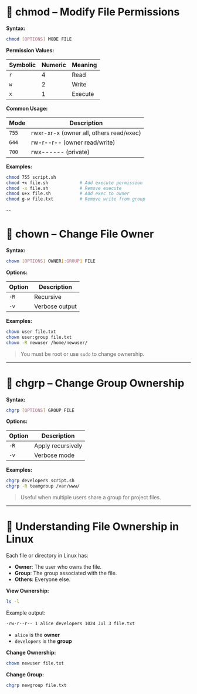 # 🔐 chmod – Modify File Permissions

**Syntax:**
```bash
chmod [OPTIONS] MODE FILE
```

**Permission Values:**

| Symbolic | Numeric | Meaning          |
|----------|---------|------------------|
| `r`      | 4       | Read             |
| `w`      | 2       | Write            |
| `x`      | 1       | Execute          |

**Common Usage:**

| Mode | Description             |
|------|-------------------------|
| `755`| rwxr-xr-x (owner all, others read/exec) |
| `644`| rw-r--r-- (owner read/write) |
| `700`| rwx------ (private)     |

**Examples:**
```bash
chmod 755 script.sh
chmod +x file.sh            # Add execute permission
chmod -x file.sh            # Remove execute
chmod u+x file.sh           # Add exec to owner
chmod g-w file.txt          # Remove write from group
```

--

# 👤 chown – Change File Owner

**Syntax:**
```bash
chown [OPTIONS] OWNER[:GROUP] FILE
```

**Options:**

| Option | Description |
|--------|-------------|
| `-R`   | Recursive |
| `-v`   | Verbose output |

**Examples:**
```bash
chown user file.txt
chown user:group file.txt
chown -R newuser /home/newuser/
```

> You must be root or use `sudo` to change ownership.

---

# 👥 chgrp – Change Group Ownership

**Syntax:**
```bash
chgrp [OPTIONS] GROUP FILE
```

**Options:**

| Option | Description |
|--------|-------------|
| `-R`   | Apply recursively |
| `-v`   | Verbose mode |

**Examples:**
```bash
chgrp developers script.sh
chgrp -R teamgroup /var/www/
```

> Useful when multiple users share a group for project files.

---

# 🔑 Understanding File Ownership in Linux

Each file or directory in Linux has:

- **Owner**: The user who owns the file.
- **Group**: The group associated with the file.
- **Others**: Everyone else.

**View Ownership:**
```bash
ls -l
```

Example output:
```bash
-rw-r--r-- 1 alice developers 1024 Jul 3 file.txt
```

- `alice` is the **owner**
- `developers` is the **group**

**Change Ownership:**
```bash
chown newuser file.txt
```

**Change Group:**
```bash
chgrp newgroup file.txt
```

